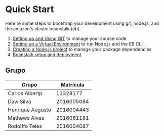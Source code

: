 Quick Start
============

Here're some steps to bootstrap your development using git, node.js, and the amazon's elastic beanstalk (eb).
 1. [Setting up and Using GIT](./SETUP-GIT.md) to manage your source code
 2. [Setting up a Virtual Environment](./SETUP-DEVENV.md) to run Node.js and the EB CLI
 3. [Creating a Node.js project](./SETUP-DEVJS.md) to manage your package dependencies
 4. [Beanstalk setup and deployment](./SETUP-EB.md)
 
 Grupo
--------


Grupo | Matrícula
--------- | ------
Carlos Albertp  |  11328177
Davi Silva  |  2016005084 
Henrique Augusto  |  2016004443
Mathews Alves  |  2016061181
Rodolffo Teles  |  2016004087
